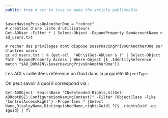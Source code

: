 ```yaml
---
public: true # set to true to make the article publishable
---
```


```shell
$userHavingPrivsOnAnotherOne = "rebrec"
# creation d'une liste d'utilisateurs
Get-ADUser -Filter * | Select-Object -ExpandProperty SamAccountName > ad_users.txt

# recher des privileges dont dispose $userHavingPrivsOnAnotherOne sur d'autres users
gc ad_users.txt | % {get-acl  "AD:\$(Get-ADUser $_)" | Select-Object Path -ExpandProperty Access | Where-Object {$_.IdentityReference -match "$AD_DOMAIN\\$userHavingPrivsOnAnotherOne"}}
```

Les ACLs collectées référence un Guid dans la propriété `ObjectType`

On peut savoir à quoi il correspond via :

```shell
Get-ADObject -SearchBase "CN=Extended-Rights,$((Get-ADRootDSE).ConfigurationNamingContext)" -Filter {ObjectClass -like 'ControlAccessRight'} -Properties * |Select Name,DisplayName,DistinguishedName,rightsGuid| ?{$_.rightsGuid -eq $guid} | fl
```
